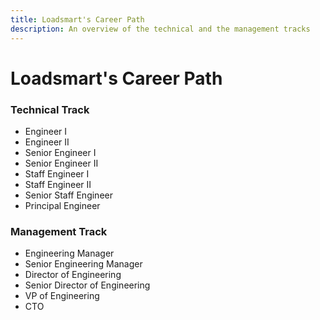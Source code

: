 ```yaml
---
title: Loadsmart's Career Path
description: An overview of the technical and the management tracks
---
```


# Loadsmart's Career Path

### Technical Track

- Engineer I
- Engineer II
- Senior Engineer I
- Senior Engineer II
- Staff Engineer I
- Staff Engineer II
- Senior Staff Engineer
- Principal Engineer

### Management Track

- Engineering Manager
- Senior Engineering Manager
- Director of Engineering
- Senior Director of Engineering
- VP of Engineering
- CTO

